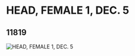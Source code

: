# HEAD, FEMALE 1, DEC. 5
## 11819
![HEAD, FEMALE 1, DEC. 5](https://lc-www-live-s.legocdn.com/media/bricks/5/2/6017048.jpg)